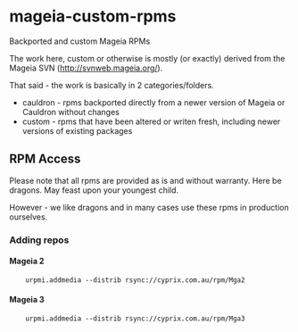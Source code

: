 mageia-custom-rpms
==================

Backported and custom Mageia RPMs

The work here, custom or otherwise is mostly (or exactly) derived from the Mageia SVN (http://svnweb.mageia.org/).

That said - the work is basically in 2 categories/folders.

* cauldron - rpms backported directly from a newer version of Mageia or Cauldron without changes
* custom - rpms that have been altered or writen fresh, including newer versions of existing packages

## RPM Access
Please note that all rpms are provided as is and without warranty. Here be dragons. May feast upon your youngest child.

However - we like dragons and in many cases use these rpms in production ourselves.

### Adding repos
#### Mageia 2
```
    urpmi.addmedia --distrib rsync://cyprix.com.au/rpm/Mga2
```
#### Mageia 3
```
    urpmi.addmedia --distrib rsync://cyprix.com.au/rpm/Mga3
```
